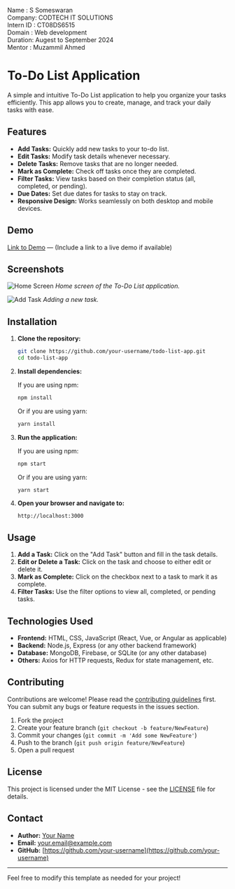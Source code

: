 Name      : S Someswaran 
<BR>
Company: CODTECH IT SOLUTIONS
<BR>
Intern ID : CT08DS6515
<BR>
Domain  : Web development
<BR>
Duration: Augest to September 2024
<BR>
Mentor : Muzammil Ahmed

# To-Do List Application

A simple and intuitive To-Do List application to help you organize your tasks efficiently. This app allows you to create, manage, and track your daily tasks with ease.

## Features

- **Add Tasks:** Quickly add new tasks to your to-do list.
- **Edit Tasks:** Modify task details whenever necessary.
- **Delete Tasks:** Remove tasks that are no longer needed.
- **Mark as Complete:** Check off tasks once they are completed.
- **Filter Tasks:** View tasks based on their completion status (all, completed, or pending).
- **Due Dates:** Set due dates for tasks to stay on track.
- **Responsive Design:** Works seamlessly on both desktop and mobile devices.

## Demo

[Link to Demo](https://someswaran2003.github.io/CODTECH-TASK-01/) — (Include a link to a live demo if available)

## Screenshots

![Home Screen](./screenshots/home.png)
*Home screen of the To-Do List application.*

![Add Task](./screenshots/add_task.png)
*Adding a new task.*

## Installation

1. **Clone the repository:**

    ```bash
    git clone https://github.com/your-username/todo-list-app.git
    cd todo-list-app
    ```

2. **Install dependencies:**

    If you are using npm:
    ```bash
    npm install
    ```

    Or if you are using yarn:
    ```bash
    yarn install
    ```

3. **Run the application:**

    If you are using npm:
    ```bash
    npm start
    ```

    Or if you are using yarn:
    ```bash
    yarn start
    ```

4. **Open your browser and navigate to:**

    ```
    http://localhost:3000
    ```

## Usage

1. **Add a Task:** Click on the "Add Task" button and fill in the task details.
2. **Edit or Delete a Task:** Click on the task and choose to either edit or delete it.
3. **Mark as Complete:** Click on the checkbox next to a task to mark it as complete.
4. **Filter Tasks:** Use the filter options to view all, completed, or pending tasks.

## Technologies Used

- **Frontend:** HTML, CSS, JavaScript (React, Vue, or Angular as applicable)
- **Backend:** Node.js, Express (or any other backend framework)
- **Database:** MongoDB, Firebase, or SQLite (or any other database)
- **Others:** Axios for HTTP requests, Redux for state management, etc.

## Contributing

Contributions are welcome! Please read the [contributing guidelines](CONTRIBUTING.md) first. You can submit any bugs or feature requests in the issues section.

1. Fork the project
2. Create your feature branch (`git checkout -b feature/NewFeature`)
3. Commit your changes (`git commit -m 'Add some NewFeature'`)
4. Push to the branch (`git push origin feature/NewFeature`)
5. Open a pull request

## License

This project is licensed under the MIT License - see the [LICENSE](LICENSE) file for details.

## Contact

- **Author:** [Your Name](https://github.com/your-username)
- **Email:** your.email@example.com
- **GitHub:** [https://github.com/your-username](https://github.com/your-username)

---

Feel free to modify this template as needed for your project!
